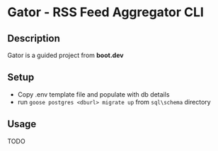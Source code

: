 # Gator - RSS Feed Aggregator CLI

## Description

Gator is a guided project from **boot.dev**

## Setup

- Copy .env template file and populate with db details
- run `goose postgres <dburl> migrate up` from `sql\schema` directory

## Usage

TODO
